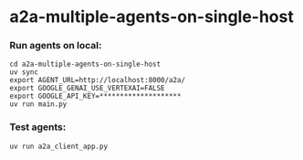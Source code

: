 # a2a-multiple-agents-on-single-host

### Run agents on local:
```shell
cd a2a-multiple-agents-on-single-host
uv sync
export AGENT_URL=http://localhost:8000/a2a/
export GOOGLE_GENAI_USE_VERTEXAI=FALSE
export GOOGLE_API_KEY=********************
uv run main.py
```

### Test agents:
```shell
uv run a2a_client_app.py
```